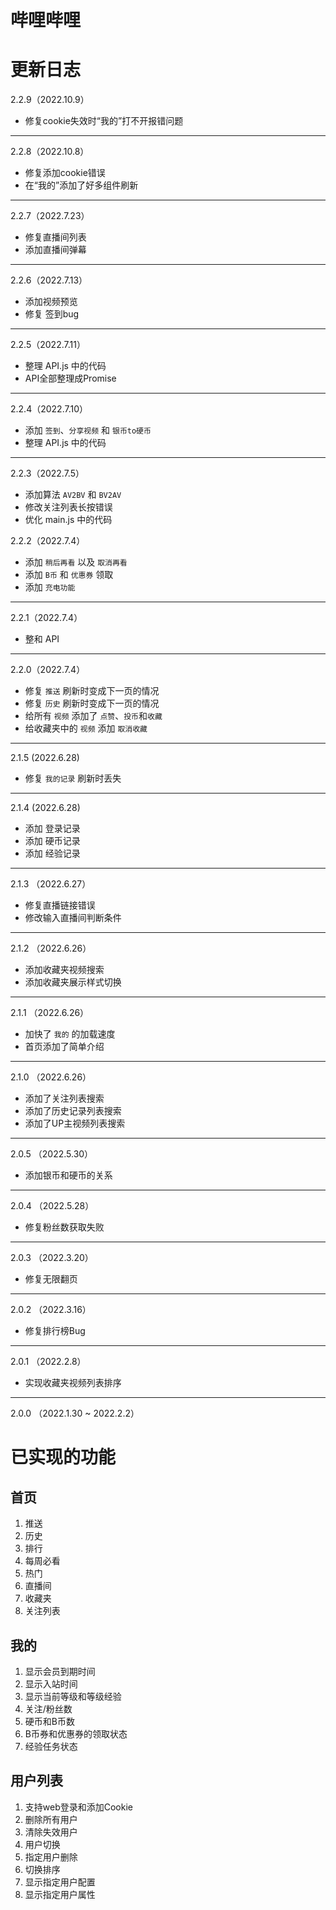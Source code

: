# 哔哩哔哩

# 更新日志

2.2.9（2022.10.9）

- 修复cookie失效时“我的”打不开报错问题

---

2.2.8（2022.10.8）

- 修复添加cookie错误
- 在“我的”添加了好多组件刷新

---

2.2.7（2022.7.23）

- 修复直播间列表
- 添加直播间弹幕

---

2.2.6（2022.7.13）

- 添加视频预览
- 修复 签到bug

---

2.2.5（2022.7.11）

- 整理 API.js 中的代码
- API全部整理成Promise

---

2.2.4（2022.7.10）

- 添加 `签到`、`分享视频` 和 `银币to硬币`
- 整理 API.js 中的代码

---

2.2.3（2022.7.5）

- 添加算法 `AV2BV` 和 `BV2AV`
- 修改关注列表长按错误
- 优化 main.js 中的代码

2.2.2（2022.7.4）

- 添加 `稍后再看` 以及 `取消再看`
- 添加 `B币` 和 `优惠券` 领取
- 添加 `充电功能`

---

2.2.1（2022.7.4）

- 整和 API

---

2.2.0（2022.7.4）

- 修复 `推送` 刷新时变成下一页的情况
- 修复 `历史` 刷新时变成下一页的情况
- 给所有 `视频` 添加了 `点赞`、`投币`和`收藏`
- 给收藏夹中的 `视频` 添加 `取消收藏`

---

2.1.5 (2022.6.28)

- 修复 `我的记录` 刷新时丢失

---

2.1.4 (2022.6.28)

- 添加 登录记录
- 添加 硬币记录
- 添加 经验记录

---

2.1.3 （2022.6.27）

- 修复直播链接错误
- 修改输入直播间判断条件

---

2.1.2 （2022.6.26）

- 添加收藏夹视频搜索
- 添加收藏夹展示样式切换

---

2.1.1 （2022.6.26）

- 加快了 `我的` 的加载速度
- 首页添加了简单介绍

---

2.1.0 （2022.6.26）

- 添加了关注列表搜索
- 添加了历史记录列表搜索
- 添加了UP主视频列表搜索

---

2.0.5 （2022.5.30）

- 添加银币和硬币的关系

---

2.0.4 （2022.5.28）

- 修复粉丝数获取失败

---

2.0.3 （2022.3.20）

- 修复无限翻页

---

2.0.2 （2022.3.16）

- 修复排行榜Bug

---

2.0.1 （2022.2.8）

- 实现收藏夹视频列表排序

---

2.0.0 （2022.1.30 ~ 2022.2.2）

# 已实现的功能

## 首页

1. 推送
2. 历史
3. 排行
4. 每周必看
5. 热门
6. 直播间
7. 收藏夹
8. 关注列表

## 我的

1. 显示会员到期时间
2. 显示入站时间
3. 显示当前等级和等级经验
4. 关注/粉丝数
5. 硬币和B币数
6. B币券和优惠券的领取状态
7. 经验任务状态

## 用户列表

1. 支持web登录和添加Cookie
2. 删除所有用户
3. 清除失效用户
4. 用户切换
5. 指定用户删除
6. 切换排序
7. 显示指定用户配置
8. 显示指定用户属性